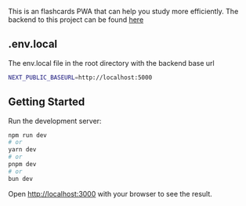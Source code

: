 This is an flashcards PWA that can help you study more efficiently. The backend to this project can be found [here](https://github.com/MasterPieceSVK/flashcards_backend) 


## .env.local

The env.local file in the root directory with the backend base url

```bash
NEXT_PUBLIC_BASEURL=http://localhost:5000
```

## Getting Started

Run the development server:

```bash
npm run dev
# or
yarn dev
# or
pnpm dev
# or
bun dev
```

Open [http://localhost:3000](http://localhost:3000) with your browser to see the result.
